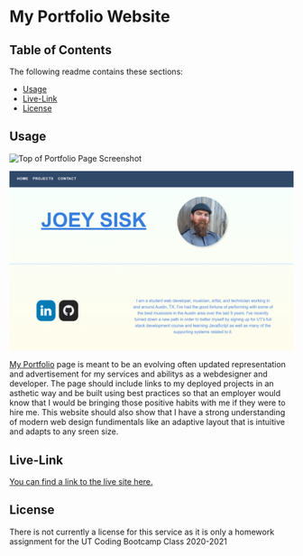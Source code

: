 # My Portfolio Website

## Table of Contents
The following readme contains these sections:

* [Usage](#Usage)
* [Live-Link](#Live-Link)
* [License](#License)

## Usage

![Top of Portfolio Page Screenshot](./assets/images/sreenshot.png)

![Body of Portfolio Page Screenshot](./assets/images/screenshot.png)

[My Portfolio](https://fuddafudda.github.io/SecondWeekPortfolioHomework/) page is meant to be an evolving often updated representation and advertisement for my services and abilitys as a webdesigner and developer. The page should include links to my deployed projects in an asthetic way and be built using best practices so that an employer would know that I would be bringing those positive habits with me if they were to hire me. This website should also show that I have a strong understanding of modern web design fundimentals like an adaptive layout that is intuitive and adapts to any sreen size. 



## Live-Link

[You can find a link to the live site here.](https://fuddafudda.github.io/SecondWeekPortfolioHomework/)

## License

There is not currently a license for this service as it is only a homework assignment for the UT Coding Bootcamp Class 2020-2021
